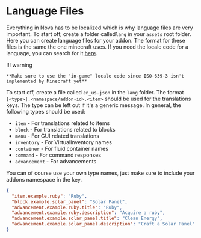 # Language Files

Everything in Nova has to be localized which is why language files are very important. To start off, create a folder
called``lang`` in your ``assets`` root folder. Here you can create language files for your addon. The format for these
files is the same the one minecraft uses. If you need the locale code for a language, you can search for
it [here](https://minecraft.fandom.com/wiki/Language).

!!! warning

    **Make sure to use the "in-game" locale code since ISO-639-3 isn't implemented by Minecraft yet**

To start off, create a file called ``en_us.json`` in the ``lang`` folder. The format ``[<type>].<namespace/addon-id>.<item>`` 
should be used for the translations keys. The type can be left out if it's a generic message. In general, the following 
types should be used:

* ``item`` - For translations related to items
* ``block`` - For translations related to blocks
* ``menu`` - For GUI related translations
* ``inventory`` - For VirtualInventory names
* ``container`` - For fluid container names
* ``command`` - For command responses
* ``advancement`` - For advancements

You can of course use your own type names, just make sure to include your addons namespace in the key.

```json
{
  "item.example.ruby": "Ruby",
  "block.example.solar_panel": "Solar Panel",
  "advancement.example.ruby.title": "Ruby",
  "advancement.example.ruby.description": "Acquire a ruby",
  "advancement.example.solar_panel.title": "Clean Energy",
  "advancement.example.solar_panel.description": "Craft a Solar Panel"
}
```